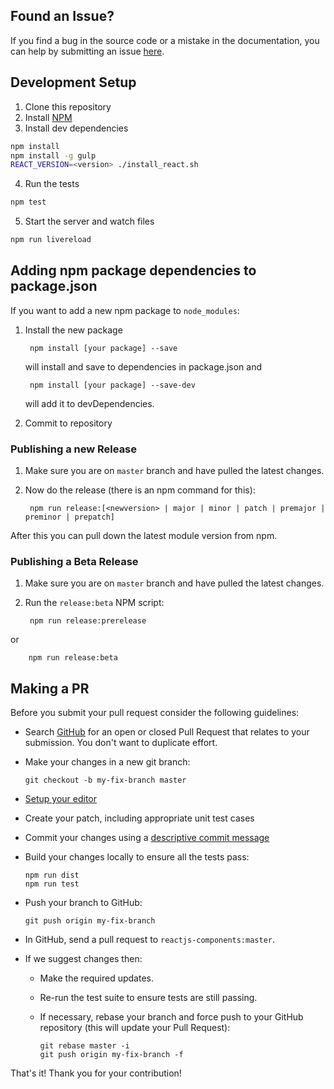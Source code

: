 ## Found an Issue?
If you find a bug in the source code or a mistake in the documentation, you can
help by submitting an issue [here](https://github.com/mesosphere/reactjs-components/issues).

## Development Setup

1. Clone this repository
2. Install [NPM](https://npmjs.org/)
3. Install dev dependencies

  ```sh
  npm install
  npm install -g gulp
  REACT_VERSION=<version> ./install_react.sh
  ```
4. Run the tests

  ```sh
  npm test
  ```

5. Start the server and watch files

  ```sh
  npm run livereload
  ```

## Adding npm package dependencies to package.json

If you want to add a new npm package to `node_modules`:

1. Install the new package

        npm install [your package] --save
    will install and save to dependencies in package.json and

        npm install [your package] --save-dev
    will add it to devDependencies.

3. Commit to repository

### Publishing a new Release

1. Make sure you are on `master` branch and have pulled the latest changes.

2. Now do the release (there is an npm command for this):

        npm run release:[<newversion> | major | minor | patch | premajor | preminor | prepatch]

After this you can pull down the latest module version from npm.

### Publishing a Beta Release

1. Make sure you are on `master` branch and have pulled the latest changes.

2. Run the `release:beta` NPM script:

        npm run release:prerelease
  or

        npm run release:beta

## Making a PR

Before you submit your pull request consider the following guidelines:

* Search [GitHub](https://github.com/mesosphere/reactjs-components/pulls) for an open or closed Pull Request
  that relates to your submission. You don't want to duplicate effort.
* Make your changes in a new git branch:

     ```shell
     git checkout -b my-fix-branch master
     ```

* [Setup your editor](http://editorconfig.org/#download)

* Create your patch, including appropriate unit test cases

* Commit your changes using a [descriptive commit message](http://tbaggery.com/2008/04/19/a-note-about-git-commit-messages.html)

* Build your changes locally to ensure all the tests pass:

    ```shell
    npm run dist
    npm run test
    ```

* Push your branch to GitHub:

    ```shell
    git push origin my-fix-branch
    ```

* In GitHub, send a pull request to `reactjs-components:master`.

* If we suggest changes then:
  * Make the required updates.
  * Re-run the test suite to ensure tests are still passing.
  * If necessary, rebase your branch and force push to your GitHub repository (this will update your Pull Request):

    ```shell
    git rebase master -i
    git push origin my-fix-branch -f
    ```

That's it! Thank you for your contribution!
